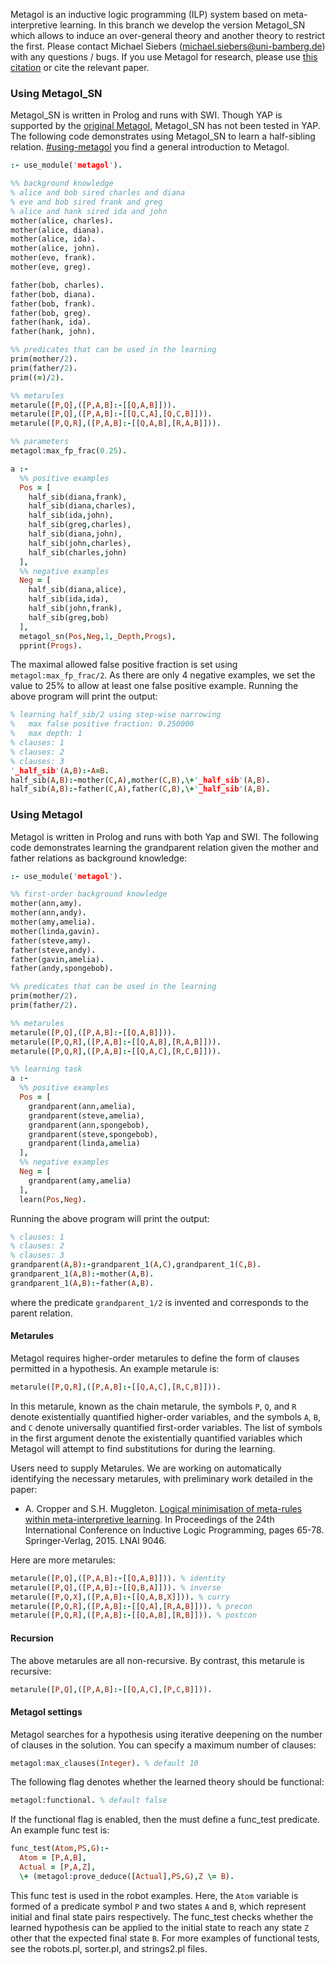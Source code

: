 Metagol is an inductive logic programming (ILP) system based on meta-interpretive learning. In this branch we develop the version Metagol_SN which allows to induce an over-general theory and another theory to restrict the first. Please contact Michael Siebers (michael.siebers@uni-bamberg.de) with any questions / bugs. 
If you use Metagol for research, please use [this citation](https://raw.githubusercontent.com/metagol/metagol/master/metagol.bib) or cite the relevant paper.


### Using Metagol_SN

Metagol_SN is written in Prolog and runs with SWI. Though YAP is supported by the [original Metagol](https://github.com/metagol/metagol), Metagol_SN has not been tested in YAP. The following code demonstrates using Metagol_SN to learn a half-sibling relation. [#using-metagol](Below) you find a general introduction to Metagol.

```prolog
:- use_module('metagol').

%% background knowledge
% alice and bob sired charles and diana
% eve and bob sired frank and greg
% alice and hank sired ida and john
mother(alice, charles).
mother(alice, diana).
mother(alice, ida).
mother(alice, john).
mother(eve, frank).
mother(eve, greg).

father(bob, charles).
father(bob, diana).
father(bob, frank).
father(bob, greg).
father(hank, ida).
father(hank, john).

%% predicates that can be used in the learning
prim(mother/2).
prim(father/2).
prim((=)/2).

%% metarules
metarule([P,Q],([P,A,B]:-[[Q,A,B]])).
metarule([P,Q],([P,A,B]:-[[Q,C,A],[Q,C,B]])).
metarule([P,Q,R],([P,A,B]:-[[Q,A,B],[R,A,B]])).

%% parameters
metagol:max_fp_frac(0.25).

a :-
  %% positive examples
  Pos = [ 
    half_sib(diana,frank),
    half_sib(diana,charles),
    half_sib(ida,john),
    half_sib(greg,charles),
    half_sib(diana,john),
    half_sib(john,charles),
    half_sib(charles,john)
  ],
  %% negative examples
  Neg = [
    half_sib(diana,alice),
    half_sib(ida,ida),
    half_sib(john,frank),
    half_sib(greg,bob)
  ],
  metagol_sn(Pos,Neg,1,_Depth,Progs),
  pprint(Progs).

```
The maximal allowed false positive fraction is set using `metagol:max_fp_frac/2`. As there are only 4 negative examples, we set the value to 25% to allow at least one false positive example. Running the above program will print the output:

```prolog
% learning half_sib/2 using step-wise narrowing
%   max false positive fraction: 0.250000
%   max depth: 1
% clauses: 1
% clauses: 2
% clauses: 3
'_half_sib'(A,B):-A=B.
half_sib(A,B):-mother(C,A),mother(C,B),\+'_half_sib'(A,B).
half_sib(A,B):-father(C,A),father(C,B),\+'_half_sib'(A,B).
```


### Using Metagol

Metagol is written in Prolog and runs with both Yap and SWI. The following code demonstrates learning the grandparent relation given the mother and father relations as background knowledge:

```prolog
:- use_module('metagol').

%% first-order background knowledge
mother(ann,amy).
mother(ann,andy).
mother(amy,amelia).
mother(linda,gavin).
father(steve,amy).
father(steve,andy).
father(gavin,amelia).
father(andy,spongebob).

%% predicates that can be used in the learning
prim(mother/2).
prim(father/2).

%% metarules
metarule([P,Q],([P,A,B]:-[[Q,A,B]])).
metarule([P,Q,R],([P,A,B]:-[[Q,A,B],[R,A,B]])).
metarule([P,Q,R],([P,A,B]:-[[Q,A,C],[R,C,B]])).

%% learning task
a :-
  %% positive examples
  Pos = [
    grandparent(ann,amelia),
    grandparent(steve,amelia),
    grandparent(ann,spongebob),
    grandparent(steve,spongebob),
    grandparent(linda,amelia)
  ],
  %% negative examples
  Neg = [
    grandparent(amy,amelia)
  ],
  learn(Pos,Neg).

```
Running the above program will print the output:

```prolog
% clauses: 1
% clauses: 2
% clauses: 3
grandparent(A,B):-grandparent_1(A,C),grandparent_1(C,B).
grandparent_1(A,B):-mother(A,B).
grandparent_1(A,B):-father(A,B).
```

where the predicate `grandparent_1/2` is invented and corresponds to the parent relation.

#### Metarules

Metagol requires higher-order metarules to define the form of clauses permitted in a hypothesis. An example metarule is:

```prolog
metarule([P,Q,R],([P,A,B]:-[[Q,A,C],[R,C,B]])).
```

In this metarule, known as the chain metarule, the symbols `P`, `Q`, and `R` denote existentially quantified higher-order variables, and the symbols `A`, `B`, and `C` denote universally quantified first-order variables. The list of symbols in the first argument denote the existentially quantified variables which Metagol will attempt to find substitutions for during the learning.

Users need to supply Metarules. We are working on automatically identifying the necessary metarules, with preliminary work detailed in the paper:

* A. Cropper and S.H. Muggleton. [Logical minimisation of meta-rules within meta-interpretive learning](http://andrewcropper.com/pubs/ilp14-minmeta.pdf). In Proceedings of the 24th International Conference on Inductive Logic Programming, pages 65-78. Springer-Verlag, 2015. LNAI 9046.

Here are more metarules:

```prolog
metarule([P,Q],([P,A,B]:-[[Q,A,B]])). % identity
metarule([P,Q],([P,A,B]:-[[Q,B,A]])). % inverse
metarule([P,Q,X],([P,A,B]:-[[Q,A,B,X]])). % curry
metarule([P,Q,R],([P,A,B]:-[[Q,A],[R,A,B]])). % precon
metarule([P,Q,R],([P,A,B]:-[[Q,A,B],[R,B]])). % postcon
```

#### Recursion

The above metarules are all non-recursive. By contrast, this metarule is recursive:

```prolog
metarule([P,Q],([P,A,B]:-[[Q,A,C],[P,C,B]])).
```

#### Metagol settings


Metagol searches for a hypothesis using iterative deepening on the number of clauses in the solution. You can specify a maximum number of clauses:

```prolog
metagol:max_clauses(Integer). % default 10
```

The following flag denotes whether the learned theory should be functional:

```prolog
metagol:functional. % default false
```
If the functional flag is enabled, then the must define a func_test predicate. An example func test is:

```prolog
func_test(Atom,PS,G):-
  Atom = [P,A,B],
  Actual = [P,A,Z],
  \+ (metagol:prove_deduce([Actual],PS,G),Z \= B).
```

This func test is used in the robot examples. Here, the `Atom` variable is formed of a predicate symbol `P` and two states `A` and `B`, which represent initial and final state pairs respectively.  The func_test checks whether the learned hypothesis can be applied to the initial state to reach any state `Z` other that the expected final state `B`. For more examples of functional tests, see the robots.pl, sorter.pl, and strings2.pl files.

